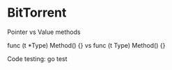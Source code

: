 # BitTorrent

Pointer vs Value methods

func (t *Type) Method() {} vs func (t Type) Method() {}

Code testing:
go test
